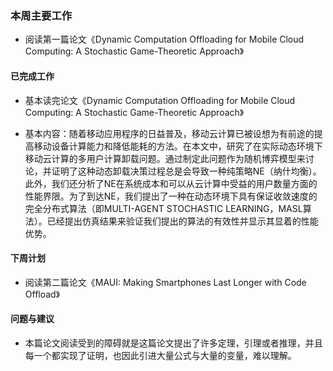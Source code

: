### 本周主要工作
- 阅读第一篇论文《Dynamic Computation Offloading for Mobile Cloud Computing: A Stochastic Game-Theoretic Approach》

#### 已完成工作
- 基本读完论文《Dynamic Computation Offloading for Mobile Cloud Computing: A Stochastic Game-Theoretic Approach》

- 基本内容：随着移动应用程序的日益普及，移动云计算已被设想为有前途的提高移动设备计算能力和降低能耗的方法。在本文中，研究了在实际动态环境下移动云计算的多用户计算卸载问题。通过制定此问题作为随机博弈模型来讨论，并证明了这种动态卸载决策过程总是会导致一种纯策略NE（纳什均衡）。此外，我们还分析了NE在系统成本和可以从云计算中受益的用户数量方面的性能界限。为了到达NE，我们提出了一种在动态环境下具有保证收敛速度的完全分布式算法（即MULTI-AGENT STOCHASTIC LEARNING，MASL算法）。已经提出仿真结果来验证我们提出的算法的有效性并显示其显着的性能优势。

#### 下周计划
- 阅读第二篇论文《MAUI: Making Smartphones Last Longer with Code Offload》

#### 问题与建议
- 本篇论文阅读受到的障碍就是这篇论文提出了许多定理，引理或者推理，并且每一个都实现了证明，也因此引进大量公式与大量的变量，难以理解。


